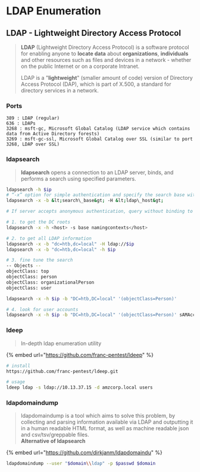 # LDAP Enumeration

## LDAP - Lightweight Directory Access Protocol

> **LDAP** (Lightweight Directory Access Protocol) is a software protocol for enabling anyone to **locate data** about **organizations**, **individuals** and other resources such as files and devices in a network - whether on the public Internet or on a corporate Intranet.&#x20;
>
> LDAP is a "**lightweight**" (smaller amount of code) version of Directory Access Protocol (DAP), which is part of X.500, a standard for directory services in a network.

### Ports

```
389 : LDAP (regular)
636 : LDAPs
3268 : msft-gc, Microsoft Global Catalog (LDAP service which contains data from Active Directory forests) 
3269 : msft-gc-ssl, Microsoft Global Catalog over SSL (similar to port 3268, LDAP over SSL) 
```

### ldapsearch

> **ldapsearch** opens a connection to an LDAP server, binds, and performs a search using specified parameters.

```bash
ldapsearch -h $ip
# “-x” option for simple authentication and specify the search base with “-b”
ldapsearch -x -b &lt;search\_base&gt; -H &lt;ldap\_host&gt;

# If server accepts anonymous authentication, query without binding to the admin account

# 1. to get the DC roots
ldapsearch -x -h <host> -s base namingcontexts</host>

# 2. to get all LDAP information
ldapsearch -x -b "dc=htb,dc=local" -H ldap://$ip
ldapsearch -x -b "dc=htb,dc=local" -h $ip

# 3. fine tune the search
-- Objects --
objectClass: top
objectClass: person
objectClass: organizationalPerson
objectClass: user

ldapsearch -x -h $ip -b "DC=htb,DC=local" '(objectClass=Person)'

# 4. look for user accounts
ldapsearch -x -h $ip -b "DC=htb,DC=local" '(objectClass=Person)' sAMAccountName
```

### ldeep

> In-depth ldap enumeration utility&#x20;

{% embed url="https://github.com/franc-pentest/ldeep" %}

```bash
# install
https://github.com/franc-pentest/ldeep.git

# usage
ldeep ldap -s ldap://10.13.37.15 -d amzcorp.local users
```

### ldapdomaindump

> ldapdomaindump is a tool which aims to solve this problem, by collecting and parsing information available via LDAP and outputting it in a human readable HTML format, as well as machine readable json and csv/tsv/greppable files. \
> **Alternative of ldapsearch**&#x20;

{% embed url="https://github.com/dirkjanm/ldapdomaindu" %}

```bash
ldapdomaindump --user "$domain\\ldap" -p $passwd $domain
```

